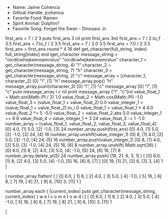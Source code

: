 - Name: Jaime Cohenca
- Github Handle: jcohenca
- Favorite Food: Ramen
- Spirit Animal: Dolphin?
- Favorite Song: Forget the Swan - Dinosaur Jr. 

first_ans = 7 / 2 
	3
puts first_ans
	3
	nil
print first_ans
	3nil
first_ans = 7 / 2.to_f
	3.5
first_ans = 7.to_f / 2
	3.5
first_ans = 7 / 2.0
	3.5
first_ans = 7.0 / 2
	3.5
first_ans = first_ans.round * 4
	16
def get_character(full_string, index)
full_string[index]
end
	iget_character
message_string = "oicdlcwhejkeenoemrstuo"
	"oicdlcwhejkeenoemrstuo"
character_1 = get_character(message_string, 4)
	"l"
character_2 = get_character(message_string, 7)
	"h"
character_3 = get_character(message_string, 2)
	"c"
message_array = [character_1, character_2]
  	[0] "l",
    [1] "h"
message_array.pop()
	"h"
message_array.push(character_3)
 	[0] "l",
    [1] "c"
message_array
	[0] "l",
    [1] "c"
puts message_array
	l
	c
	nil
print message_array
	["l", "c”]nil
value_float_1 = Math.sin(Math::PI / 2)
	1.0
value_float_2 = Math.cos(Math::PI)
	-1.0
value_float_3 = (value_float_1 + value_float_2)
	0.0
value_integer_1 = (value_float_1 + value_float_2).to_i
	0
value_float_1 = value_float_1 * 4
	4.0
value_float_2 *= 5
	-5.0
value_float_2 = value_float_2.abs
	5.0
value_integer_1 += 8
	8
value_float_4 = value_integer_1 * 3
	24
value_float_3 -= 1
	-1.0
number_array = [value_float_1, value_float_2, value_float_3, value_float_4]
    [0] 4.0,
    [1] 5.0,
    [2] -1.0,
    [3] 24
number_array.push(first_ans)
    [0] 4.0,
    [1] 5.0,
    [2] -1.0,
    [3] 24,
    [4] 16
number_array.unshift(value_integer_1)
    [0] 8,
    [1] 4.0,
    [2] 5.0,
    [3] -1.0,
    [4] 24,
    [5] 16
 number_array.push(value_integer_1)
    [0] 8,
    [1] 4.0,
    [2] 5.0,
    [3] -1.0,
    [4] 24,
    [5] 16,
    [6] 8
number_array.unshift( Math.sqrt(36) )
    [0] 6.0,
    [1] 8,
    [2] 4.0,
    [3] 5.0,
    [4] -1.0,
    [5] 24,
    [6] 16,
    [7] 8
number_array.delete_at(5)
	24
number_array.push( [19, 21, 6, 3, 1] )
[
    [0] 6.0,
    [1] 8,
    [2] 4.0,
    [3] 5.0,
    [4] -1.0,
    [5] 16,
    [6] 8,
    [7] [
    [0] 19,
    [1] 21,
    [2] 6,
    [3] 3,
	[4] 1
    ]

]
number_array.flatten!
[
	[ 0] 6.0,
    [ 1] 8,
    [ 2] 4.0,
    [ 3] 5.0,
    [ 4] -1.0,
    [ 5] 16,
    [ 6] 8,
    [ 7] 19,
    [ 8] 21,
    [ 9] 6,
    [10] 3,
    [11] 1
]

number_array.each { |current_index| puts get_character(message_string, current_index) }
	w
	e
	l
	c
	o
	m
	e
	t
	o
	w
	d
	i
	[
    [ 0] 6.0,
    [ 1] 8,
    [ 2] 4.0,
    [ 3] 5.0,
    [ 4] -1.0,
    [ 5] 16,
    [ 6] 8,
    [ 7] 19,
    [ 8] 21,
    [ 9] 6,
    [10] 3,
    [11] 1

]


